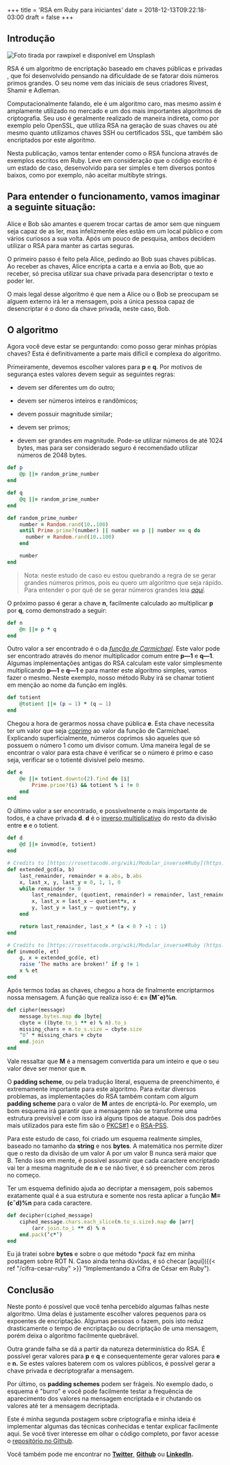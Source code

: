 +++
title = 'RSA em Ruby para iniciantes'
date = 2018-12-13T09:22:18-03:00
draft = false
+++

## Introdução

![Foto tirada por [rawpixel](https://unsplash.com/@rawpixel?utm_source=medium&utm_medium=referral) e disponível em [Unsplash](https://unsplash.com?utm_source=medium&utm_medium=referral)](https://cdn-images-1.medium.com/max/8000/0*jySVcIvNiplrN6kx)

RSA é um algoritmo de encriptação baseado em chaves públicas e privadas , que foi desenvolvido pensando na dificuldade de se fatorar dois números primos grandes. O seu nome vem das iniciais de seus criadores Rivest, Shamir e Adleman.

Computacionalmente falando, ele é um algoritmo caro, mas mesmo assim é amplamente utilizado no mercado e um dos mais importantes algoritmos de criptografia. Seu uso é geralmente realizado de maneira indireta, como por exemplo pelo OpenSSL, que utiliza RSA na geração de suas chaves ou até mesmo quanto utilizamos chaves SSH ou certificados SSL, que também são encriptados por este algoritmo.

Nesta publicação, vamos tentar entender como o RSA funciona através de exemplos escritos em Ruby. Leve em consideração que o código escrito é um estado de caso, desenvolvido para ser simples e tem diversos pontos baixos, como por exemplo, não aceitar multibyte strings.

## Para entender o funcionamento, vamos imaginar a seguinte situação:

Alice e Bob são amantes e querem trocar cartas de amor sem que ninguem seja capaz de as ler, mas infelizmente eles estão em um local público e com vários curiosos a sua volta. Após um pouco de pesquisa, ambos decidem utilizar o RSA para manter as cartas seguras.

O primeiro passo é feito pela Alice, pedindo ao Bob suas chaves públicas. Ao receber as chaves, Alice encripta a carta e a envia ao Bob, que ao receber, só precisa utilizar sua chave privada para desencriptar o texto e poder ler.

O mais legal desse algoritmo é que nem a Alice ou o Bob se preocupam se alguem externo irá ler a mensagem, pois a única pessoa capaz de desencriptar é o dono da chave privada, neste caso, Bob.

## O algoritmo

Agora você deve estar se perguntando: como posso gerar minhas própias chaves? Esta é definitivamente a parte mais díficil e complexa do algoritmo.

Primeiramente, devemos escolher valores para **p** e **q**. Por motivos de segurança estes valores devem seguir as seguintes regras:

* devem ser diferentes um do outro;

* devem ser números inteiros e randômicos;

* devem possuir magnitude similar;

* devem ser primos;

* devem ser grandes em magnitude. Pode-se utilizar números de até 1024 bytes, mas para ser considerado seguro é recomendado utilizar números de 2048 bytes.

```ruby
def p
    @p ||= random_prime_number
end

def q
    @q ||= random_prime_number
end

def random_prime_number
    number = Random.rand(10..100)
    until Prime.prime?(number) || number == p || number == q do
      number = Random.rand(10..100)
    end

    number
end
```

>  Nota: neste estudo de caso eu estou quebrando a regra de se gerar grandes números primos, pois eu quero um algoritmo que seja rápido. Para entender o por quê de se gerar números grandes leia *[aqui](https://pt.wikipedia.org/wiki/Fatora%C3%A7%C3%A3o_de_inteiros)*.

O próximo passo é gerar a chave **n**, facilmente calculado ao multiplicar **p** por **q**, como demonstrado a seguir:

```ruby
def n
    @n ||= p * q
end
```

Outro valor a ser encontrado é o da *[função de Carmichael](https://pt.wikipedia.org/wiki/Fun%C3%A7%C3%A3o_de_Carmichael)*. Este valor pode ser encontrado através do menor multiplicador comum entre **p—1** e **q—1**. Algumas implementações antigas do RSA calculam este valor simplesmente multiplicando **p—1** e **q—1** e para manter este algoritmo simples, vamos fazer o mesmo. Neste exemplo, nosso método Ruby irá se chamar totient em menção ao nome da função em inglês.

```ruby
def totient
    @totient ||= (p — 1) * (q — 1)
end
```

Chegou a hora de gerarmos nossa chave pública **e**. Esta chave necessita ter um valor que seja [coprimo](https://pt.wikipedia.org/wiki/N%C3%BAmeros_primos_entre_si) ao valor da função de Carmichael. Explicando superficialmente, números coprimos são aqueles que só possuem o número 1 como um divisor comum. Uma maneira legal de se encontrar o valor para esta chave é verificar se o número é primo e caso seja, verificar se o totienté divisível pelo mesmo.

```ruby
def e
    @e ||= totient.downto(2).find do |i|
        Prime.prime?(i) && totient % i != 0
    end
end
```

O último valor a ser encontrado, e possivelmente o mais importante de todos, é a chave privada **d**. **d** é o [inverso multiplicativo](https://pt.wikipedia.org/wiki/Inverso_multiplicativo) do resto da divisão entre **e** e o totient.

```ruby
def d
    @d ||= invmod(e, totient)
end

# Credits to [https://rosettacode.org/wiki/Modular_inverse#Ruby](https://rosettacode.org/wiki/Modular_inverse#Ruby)
def extended_gcd(a, b)
    last_remainder, remainder = a.abs, b.abs
    x, last_x, y, last_y = 0, 1, 1, 0
    while remainder != 0
        last_remainder, (quotient, remainder) = remainder, last_remainder.divmod(remainder)
        x, last_x = last_x — quotient*x, x
        y, last_y = last_y — quotient*y, y
    end

    return last_remainder, last_x * (a < 0 ? -1 : 1)
end

# Credits to [https://rosettacode.org/wiki/Modular_inverse#Ruby (https://rosettacode.org/wiki/Modular_inverse#Ruby)
def invmod(e, et)
    g, x = extended_gcd(e, et)
    raise ‘The maths are broken!’ if g != 1
    x % et
end
```

Após termos todas as chaves, chegou a hora de finalmente encriptarmos nossa mensagem. A função que realiza isso é: **c= (Mˆe)%n**.

```ruby
def cipher(message)
    message.bytes.map do |byte|
    cbyte = ((byte.to_i ** e) % n).to_s
    missing_chars = n.to_s.size — cbyte.size
    ‘0’ * missing_chars + cbyte
    end.join
end
```

Vale ressaltar que **M** é a mensagem convertida para um inteiro e que o seu valor deve ser menor que **n**.

O **padding scheme**, ou pela tradução literal, esquema de preenchimento, é extremamente importante para este algoritmo. Para evitar diversos problemas, as implementações do RSA também contam com algum **padding scheme** para o valor de **M** antes de encriptá-lo. Por exemplo, um bom esquema irá garantir que a mensagem não se transforme uma estrutura previsível e com isso irá alguns tipos de ataque. Dois dos padrões mais utilizados para este fim são o [PKCS#1](https://en.wikipedia.org/wiki/PKCS_1) e o [RSA-PSS](https://en.wikipedia.org/wiki/Probabilistic_signature_scheme).

Para este estudo de caso, foi criado um esquema realmente simples, baseado no tamanho da **string** e nos **bytes**. A matemática nos permite dizer que o resto da divisão de um valor A por um valor B nunca será maior que B. Tendo isso em mente, é possível assumir que cada caractere encriptado vai ter a mesma magnitude de **n** e se não tiver, é só preencher com zeros no começo.

Ter um esquema definido ajuda ao decriptar a mensagem, pois sabemos exatamente qual é a sua estrutura e somente nos resta aplicar a função **M=(cˆd)%n** para cada caractere.

```ruby
def decipher(ciphed_message)
    ciphed_message.chars.each_slice(n.to_s.size).map do |arr|
        (arr.join.to_i ** d) % n
    end.pack(‘c*’)
end
```

Eu já tratei sobre **bytes** e sobre o que método **pack* faz em minha postagem sobre ROT N. Caso ainda tenha dúvidas, é só checar [aqui]({{< ref "/cifra-cesar-ruby" >}} "Implementando a Cifra de César em Ruby").

## Conclusão

Neste ponto é possível que você tenha percebido algumas falhas neste algoritmo. Uma delas é justamente escolher valores pequenos para os expoentes de encriptação. Algumas pessoas o fazem, pois isto reduz drasticamente o tempo de encriptação ou decriptação de uma mensagem, porém deixa o algoritmo facilmente quebrável.

Outra grande falha se dá a partir da natureza determinística do RSA. É possível gerar valores para **p** e **q** e consequentemente gerar valores para **e** e **n.** Se estes valores baterem com os valores públicos, é possível gerar a chave privada e decriptografar a mensagem.

Por último, os **padding schemes** podem ser frágeis. No exemplo dado, o esquema é "burro" e você pode facilmente testar a frequência de aparecimento dos valores na mensagem encriptada e ir chutando os valores até ter a mensagem decriptada.

Este é minha segunda postagem sobre criptografia e minha ideia é implementar algumas das técnicas conhecidas e tentar explicar facilmente aqui. Se você tiver interesse em olhar o código completo, por favor acesse o [repositório no Github](https://github.com/mfbmina/cipher_studies/blob/master/rsa.rb).

Você também pode me encontrar no **[Twitter](https://twitter.com/mfbmina)**, **[Github](https://github.com/mfbmina)** ou **[LinkedIn](https://www.linkedin.com/in/mfbmina/).**
